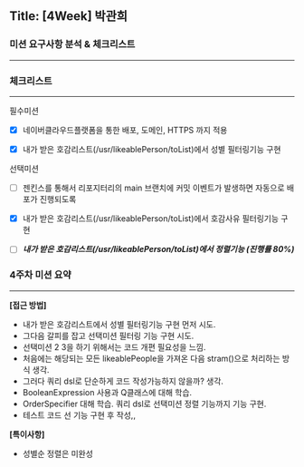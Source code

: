 ## Title: [4Week] 박관희

### 미션 요구사항 분석 & 체크리스트

---

### 체크리스트

---
필수미션
- [x] 네이버클라우드플랫폼을 통한 배포, 도메인, HTTPS 까지 적용

- [x] 내가 받은 호감리스트(/usr/likeablePerson/toList)에서 성별 필터링기능 구현

선택미션
- [ ] 젠킨스를 통해서 리포지터리의 main 브랜치에 커밋 이벤트가 발생하면 자동으로 배포가 진행되도록

- [x] 내가 받은 호감리스트(/usr/likeablePerson/toList)에서 호감사유 필터링기능 구현

- [ ] ***내가 받은 호감리스트(/usr/likeablePerson/toList)에서 정렬기능 (진행률 80%)***


### 4주차 미션 요약

---

**[접근 방법]**

- 내가 받은 호감리스트에서 성별 필터링기능 구현 먼저 시도.
- 그다음 갈피를 잡고 선택미션 필터링 기능 구현 시도.
- 선택미션 2 3을 하기 위해서는 코드 개편 필요성을 느낌.
- 처음에는 해당되는 모든 likeablePeople을 가져온 다음 stram()으로 처리하는
방식 생각.
- 그러다 쿼리 dsl로 단순하게 코드 작성가능하지 않을까? 생각.
- BooleanExpression 사용과 Q클래스에 대해 학습.
- OrderSpecifier 대해 학습. 쿼리 dsl로 선택미션 정렬 기능까지 기능 구현.
- 테스트 코드 선 기능 구현 후 작성,,




**[특이사항]**

- 성별순 정렬은 미완성